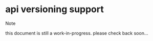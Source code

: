 # api versioning support

> [!NOTE]
> this document is still a work-in-progress.
> please check back soon...